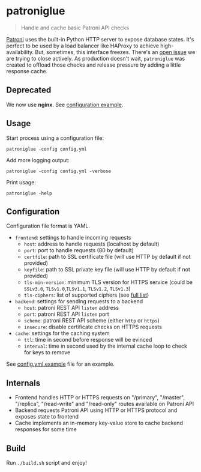 # patroniglue
> Handle and cache basic Patroni API checks

[Patroni](https://github.com/zalando/patroni) uses the built-in Python HTTP server to expose database states. It's perfect to be used by a load balancer like HAProxy to achieve high-availability. But, sometimes, this interface freezes. There's an [open issue](https://github.com/zalando/patroni/issues/857) we are trying to close actively. As production doesn't wait, `patroniglue` was created to offload those checks and release pressure by adding a little response cache.

## Deprecated

We now use **nginx**. See [configuration example](extra/nginx.conf).


## Usage
Start process using a configuration file:
```
patroniglue -config config.yml
```
Add more logging output:
```
patroniglue -config config.yml -verbose
```
Print usage:
```
patroniglue -help
```

## Configuration

Configuration file format is YAML.

* `frontend`: settings to handle incoming requests
  * `host`: address to handle requests (localhost by default)
  * `port`: port to handle requests (80 by default)
  * `certfile`: path to SSL certificate file (will use HTTP by default if not provided)
  * `keyfile`: path to SSL private key file (will use HTTP by default if not provided)
  * `tls-min-version`: minimum TLS version for HTTPS service (could be `SSLv3.0`, `TLSv1.0`,`TLSv1.1`, `TLSv1.2`, `TLSv1.3`)
  * `tls-ciphers`: list of supported ciphers (see [full list](https://golang.org/pkg/crypto/tls/#pkg-constants))
* `backend`: settings for sending requests to a backend
  * `host`: patroni REST API `listen` address
  * `port`: patroni REST API `listen` port
  * `scheme`: patroni REST API scheme (either `http` or `https`)
  * `insecure`: disable certificate checks on HTTPS requests
* `cache`: settings for the caching system
  * `ttl`: time in second before response will be evinced
  * `interval`: time in second used by the internal cache loop to check for keys to remove

See [config.yml.example](config.yml.example) file for an example.

## Internals

* Frontend handles HTTP or HTTPS requests on "/primary", "/master", "/replica", "/read-write" and "/read-only" routes available on Patroni API
* Backend requests Patroni API using HTTP or HTTPS protocol and exposes state to frontend
* Cache implements an in-memory key-value store to cache backend responses for some time

## Build

Run `./build.sh` script and enjoy!
